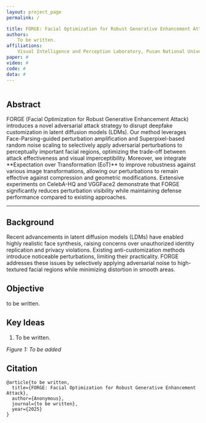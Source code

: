 ```yaml
---
layout: project_page
permalink: /

title: FORGE: Facial Optimization for Robust Generative Enhancement Attack
authors:
    To be written.
affiliations:
    Visual Intelligence and Perception Laboratory, Pusan National University
paper: #
video: #
code: #
data: #
---
```


<!-- Using HTML to center the abstract -->
<div class="columns is-centered has-text-centered">
    <div class="column is-four-fifths">
        <h2>Abstract</h2>
        <div class="content has-text-justified">
FORGE (Facial Optimization for Robust Generative Enhancement Attack) introduces a novel adversarial attack strategy to disrupt deepfake customization in latent diffusion models (LDMs). Our method leverages Face-Parsing-guided perturbation amplification and Superpixel-based random noise scaling to selectively apply adversarial perturbations to perceptually important facial regions, optimizing the trade-off between attack effectiveness and visual imperceptibility. Moreover, we integrate **Expectation over Transformation (EoT)** to improve robustness against various image transformations, allowing our perturbations to remain effective against compression and geometric modifications. Extensive experiments on CelebA-HQ and VGGFace2 demonstrate that FORGE significantly reduces perturbation visibility while maintaining defense performance compared to existing approaches.
        </div>
    </div>
</div>

---

## Background
Recent advancements in latent diffusion models (LDMs) have enabled highly realistic face synthesis, raising concerns over unauthorized identity replication and privacy violations. Existing anti-customization methods introduce noticeable perturbations, limiting their practicality. FORGE addresses these issues by selectively applying adversarial noise to high-textured facial regions while minimizing distortion in smooth areas.

## Objective
to be written.


## Key Ideas
1. To be written.

*Figure 1: To be added*

## Citation
```
@article{to be written,
  title={FORGE: Facial Optimization for Robust Generative Enhancement Attack},
  author={Anonymous},
  journal={to be written},
  year={2025}
}
```
